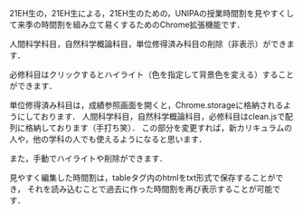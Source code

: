 21EH生の，21EH生による，21EH生のための，UNIPAの授業時間割を見やすくして来季の時間割を組み立て易くするためのChrome拡張機能です．

人間科学科目，自然科学概論科目，単位修得済み科目の削除（非表示）ができます．

必修科目はクリックするとハイライト（色を指定して背景色を変える）することができます．

単位修得済み科目は，成績参照画面を開くと，Chrome.storageに格納されるようにしております．
人間科学科目，自然科学概論科目，必修科目はclean.jsで配列に格納しております（手打ち笑）．
この部分を変更すれば，新カリキュラムの人や，他の学科の人でも使えるようになると思います．

また，手動でハイライトや削除ができます．

見やすく編集した時間割は，tableタグ内のhtmlをtxt形式で保存することができ，
それを読み込むことで過去に作った時間割を再び表示することが可能です．
